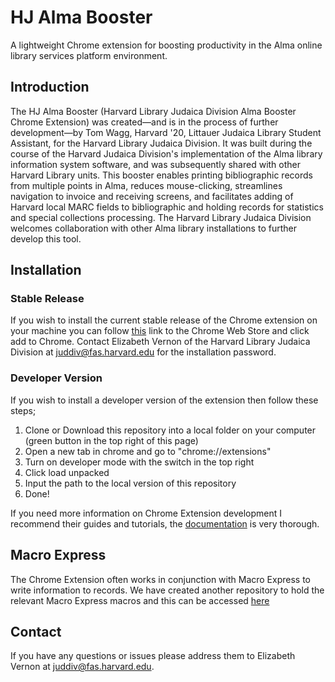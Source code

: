 # HJ Alma Booster
A lightweight Chrome extension for boosting productivity in the Alma online library services platform environment.

## Introduction
The HJ Alma Booster (Harvard Library Judaica Division Alma Booster Chrome Extension) was created—and
is in the process of further development—by Tom Wagg, Harvard '20, Littauer Judaica Library Student
Assistant, for the Harvard Library Judaica Division. It was built during the course of the Harvard
Judaica Division's implementation of the Alma library information system software, and was
subsequently shared with other Harvard Library units. This booster enables printing bibliographic
records from multiple points in Alma, reduces mouse-clicking, streamlines navigation to invoice and
receiving screens, and facilitates adding of Harvard local MARC fields to bibliographic and holding
records for statistics and special collections processing. The Harvard Library Judaica Division
welcomes collaboration with other Alma library installations to further develop this tool.

## Installation
### Stable Release
If you wish to install the current stable release of the Chrome extension on your machine you can follow [this](https://chrome.google.com/webstore/detail/hj-alma-booster/ghacelnoihffpganbhbbbonpjjpfjknf?authuser=1) link to the Chrome Web Store and click add to Chrome. Contact Elizabeth Vernon of the Harvard Library Judaica Division at juddiv@fas.harvard.edu for the installation password.

### Developer Version
If you wish to install a developer version of the extension then follow these steps;
1. Clone or Download this repository into a local folder on your computer (green button in the top right of this page)
2. Open a new tab in chrome and go to "chrome://extensions"
3. Turn on developer mode with the switch in the top right
4. Click load unpacked
5. Input the path to the local version of this repository
6. Done!

If you need more information on Chrome Extension development I recommend their guides and tutorials, the [documentation](https://developer.chrome.com/extensions/getstarted) is very thorough.

## Macro Express
The Chrome Extension often works in conjunction with Macro Express to write information to records. We have created another repository to hold the relevant Macro Express macros and this can be accessed [here](https://github.com/hl-judaica-division/hj-alma-booster-macro-express-helper)

## Contact
If you have any questions or issues please address them to Elizabeth Vernon at juddiv@fas.harvard.edu.
